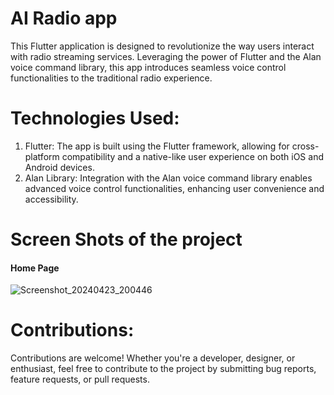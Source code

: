 # AI Radio app
This Flutter application is designed to revolutionize the way users interact with radio streaming services. Leveraging the power of Flutter and the Alan voice command library, this app introduces seamless voice control functionalities to the traditional radio experience.

# Technologies Used:
1. Flutter: The app is built using the Flutter framework, allowing for cross-platform compatibility and a native-like user experience on both iOS and Android devices.
2. Alan Library: Integration with the Alan voice command library enables advanced voice control functionalities, enhancing user convenience and accessibility.

# Screen Shots of the project
#### Home Page
![Screenshot_20240423_200446](https://github.com/chirag24parmar/Alan-music-app/assets/89308061/342c1fe5-03aa-4025-867e-4656b69db8d2)

# Contributions:
Contributions are welcome! Whether you're a developer, designer, or enthusiast, feel free to contribute to the project by submitting bug reports, feature requests, or pull requests.
